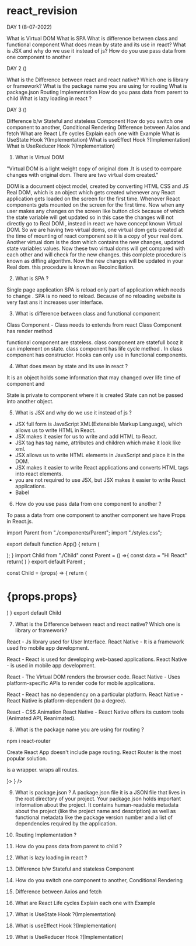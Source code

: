 # react_revision



DAY 1 (8-07-2022)

What is Virtual DOM
What is SPA
What is difference between class and functional component
What does mean by state and its use in react?
What is JSX and why do we use it instead of js?
How do you use pass data from one component to another 

DAY 2 ()

What is the Difference between react and react native? Which one is library or framework?
What is the package name you are using for routing 
What is package.json
Routing Implementation
How do you pass data from parent to child
What is lazy loading in react ?

DAY 3 ()

Difference b/w Stateful and stateless Component
How do you switch one component to another, Conditional Rendering
Difference between Axios and fetch
What are React Life cycles Explain each one with Example
What is UseState Hook ?(Implementation)
What is useEffect Hook ?(Implementation)
What is UseReducer Hook ?(Implementation)


1. What is Virtual DOM

"Virtual DOM is a light weight copy of original dom .It is used to compare changes with original dom. There are two virtual dom created."

 DOM is a document object model, created by converting HTML CSS and JS Real DOM, which is an object which gets created whenever any React application gets loaded on the screen for the first time.
 Whenever React components gets mounted on the screen for the first time.
 Now when any user makes any changes on the screen like button click because of which the state variable will get updated so in this case the changes will not directly go to Real DOM , instead in react we have concept known Virtual DOM.
 So we are having two virtual doms, one virtual dom gets created at the time of mounting of react component so it is a copy of your real dom.
 Another virtual dom is the dom which contains the new changes, updated state variables values. 
 Now these two virtual doms will get compared with each other and will check for the new changes.
 this complete procedure is known as diffing algorithm. 
 Now the new changes will be updated in your Real dom. this procedure is known as Recoinciliation.


2. What is SPA ?

Single page application 
SPA is reload only part of application which needs to change .
SPA is no need to reload.
Because of no reloading website is very fast ans it increases user interface.


3. What is difference between class and functional component

Class Component - Class needs to extends from react
Class Component has render method

functional component are stateless.
class component are statefull bcoz it can implement on state.
class component has life cycle method .
In class component has constructor.
Hooks can only use in functional components.

4. What does mean by state and its use in react ?

It is an object holds some information that may changed over life time of component and 

State is private to component where it is created 
State can not be passed into another object.

5. What is JSX and why do we use it instead of js ?

- JSX full form is JavaScript XML(Extensible Markup Language), which allows us to write HTML in React.
- JSX makes it easier for us to write and add HTML to React.
- JSX tag has tag name, attributes and children which make it look like xml.
- JSX allows us to write HTML elements in JavaScript and place it in the DOM. 
- JSX makes it easier to write React applications and converts HTML tags into react elements.
- you are not required to use JSX, but JSX makes it easier to write React applications.
- Babel 

6. How do you use pass data from one component to another ?

To pass a data from one component to another component we have Props in React.js.


import Parent from "./components/Parent";
import "./styles.css";

export default function App() {
  return (
    <div className="App">
      <Parent/>
    </div>
  );
}
import Child from "./Child"
const Parent = () =>{
  const data = "HI React"
  return(
    <Child props={data}/>
  )
}
export default Parent ;



const Child = (props) => {
  return (
    <h1>
  {props.props}
    </h1>
  )
}
export default Child

<!--  -->
7. What is the Difference between react and react native? Which one is library or framework?  

React - Js library used for User Interface.
React Native - It is a framework used fro mobile app development.

React - React is used for developing web-based applications.
React Native - is used in mobile app development.

React - The Virtual DOM renders the browser code.
React Native - Uses platform-specific APIs to render code for mobile applications.

React - React has no dependency on a particular platform.
React Native - React Native is platform-dependent (to a degree).

React - CSS Animation
React Native - React Native offers its custom tools (Animated API, Reanimated).


8. What is the package name you are using for routing ? 

<!-- npm install react-routing-dom -->
npm i react-router

Create React App doesn't include page routing.
React Router is the most popular solution.

<BrowserRouter> is a wrapper. 
<Routes> wraps all routes.
<Route>

 <BrowserRouter>
      <Routes>
          <Route path="/" element={<Home/>}></Route>
          <Route path="*" element={<NoPage />} />
      </Routes>
 </BrowserRouter>


9. What is package.json ? 
A package.json file it is a JSON file that lives in the root directory of your project. 
Your package.json holds important information about the project. 
It contains human-readable metadata about the project (like the project name and description) as well as functional metadata like the package version number and a list of dependencies required by the application.

10. Routing Implementation ? 

11. How do you pass data from parent to child ? 

12. What is lazy loading in react ?
13. Difference b/w Stateful and stateless Component
14. How do you switch one component to another, Conditional Rendering
15. Difference between Axios and fetch
16. What are React Life cycles Explain each one with Example
17. What is UseState Hook ?(Implementation)
18. What is useEffect Hook ?(Implementation)
19. What is UseReducer Hook ?(Implementation)
